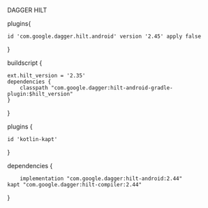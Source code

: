 
DAGGER HILT


plugins{

    id 'com.google.dagger.hilt.android' version '2.45' apply false
    
}

buildscript {

    ext.hilt_version = '2.35'
    dependencies {
        classpath "com.google.dagger:hilt-android-gradle-plugin:$hilt_version"
    }
}

plugins {

    id 'kotlin-kapt'
}

dependencies {

        implementation "com.google.dagger:hilt-android:2.44"
    kapt "com.google.dagger:hilt-compiler:2.44"
 
  }

